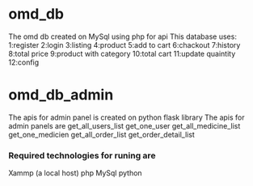 # omd_db
The omd db created on MySql using php for api
This database uses:
1:register
2:login
3:listing
4:product
5:add to cart
6:chackout
7:history
8:total price
9:product with category
10:total cart
11:update quaintity
12:config


# omd_db_admin
The apis for admin panel is created on python flask library
The apis for admin panels are
get_all_users_list
get_one_user
get_all_medicine_list
get_one_medicien
get_all_order_list
get_order_detail_list

### Required technologies for runing are
Xammp (a local host)
php
MySql
python
